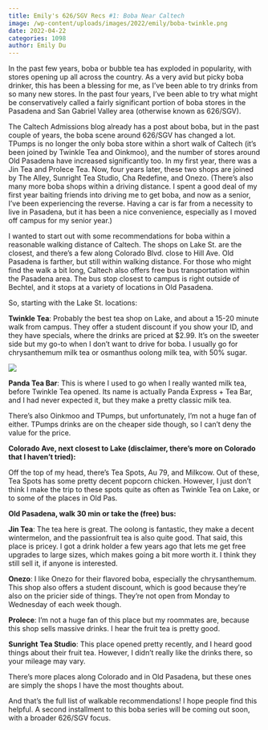 ```yaml
---
title: Emily's 626/SGV Recs #1: Boba Near Caltech
image: /wp-content/uploads/images/2022/emily/boba-twinkle.png
date: 2022-04-22
categories: 1098
author: Emily Du
---
```

In the past few years, boba or bubble tea has exploded in popularity, with stores opening up all across the country. As a very avid but picky boba drinker, this has been a blessing for me, as I’ve been able to try drinks from so many new stores. In the past four years, I’ve been able to try what might be conservatively called a fairly significant portion of boba stores in the Pasadena and San Gabriel Valley area (otherwise known as 626/SGV).

The Caltech Admissions blog already has a post about boba, but in the past couple of years, the boba scene around 626/SGV has changed a lot. TPumps is no longer the only boba store within a short walk of Caltech (it’s been joined by Twinkle Tea and Oinkmoo), and the number of stores around Old Pasadena have increased significantly too. In my first year, there was a Jin Tea and Prolece Tea. Now, four years later, these two shops are joined by The Alley, Sunright Tea Studio, Cha Redefine, and Onezo. (There’s also many more boba shops within a driving distance. I spent a good deal of my first year baiting friends into driving me to get boba, and now as a senior, I’ve been experiencing the reverse. Having a car is far from a necessity to live in Pasadena, but it has been a nice convenience, especially as I moved off campus for my senior year.)

I wanted to start out with some recommendations for boba within a reasonable walking distance of Caltech. The shops on Lake St. are the closest, and there’s a few along Colorado Blvd. close to Hill Ave. Old Pasadena is farther, but still within walking distance. For those who might find the walk a bit long, Caltech also offers free bus transportation within the Pasadena area. The bus stop closest to campus is right outside of Bechtel, and it stops at a variety of locations in Old Pasadena.

So, starting with the Lake St. locations:

**Twinkle Tea**: Probably the best tea shop on Lake, and about a 15-20 minute walk from campus. They offer a student discount if you show your ID, and they have specials, where the drinks are priced at $2.99. It’s on the sweeter side but my go-to when I don’t want to drive for boba. I usually go for chrysanthemum milk tea or osmanthus oolong milk tea, with 50% sugar.

  
![](/images/2022/emily/boba-twinkle.png)

**Panda Tea Bar**: This is where I used to go when I really wanted milk tea, before Twinkle Tea opened. Its name is actually Panda Express + Tea Bar, and I had never expected it, but they make a pretty classic milk tea.

There’s also Oinkmoo and TPumps, but unfortunately, I’m not a huge fan of either. TPumps drinks are on the cheaper side though, so I can’t deny the value for the price.

**Colorado Ave, next closest to Lake (disclaimer, there’s more on Colorado that I haven’t tried):**

Off the top of my head, there’s Tea Spots, Au 79, and Milkcow. Out of these, Tea Spots has some pretty decent popcorn chicken. However, I just don’t think I make the trip to these spots quite as often as Twinkle Tea on Lake, or to some of the places in Old Pas.

**Old Pasadena, walk 30 min or take the (free) bus:**

**Jin Tea**: The tea here is great. The oolong is fantastic, they make a decent wintermelon, and the passionfruit tea is also quite good. That said, this place is pricey. I got a drink holder a few years ago that lets me get free upgrades to large sizes, which makes going a bit more worth it. I think they still sell it, if anyone is interested.

**Onezo**: I like Onezo for their flavored boba, especially the chrysanthemum. This shop also offers a student discount, which is good because they’re also on the pricier side of things. They’re not open from Monday to Wednesday of each week though.

**Prolece**: I’m not a huge fan of this place but my roommates are, because this shop sells massive drinks. I hear the fruit tea is pretty good.

**Sunright** **Tea Studio**: This place opened pretty recently, and I heard good things about their fruit tea. However, I didn’t really like the drinks there, so your mileage may vary.

There’s more places along Colorado and in Old Pasadena, but these ones are simply the shops I have the most thoughts about.

And that’s the full list of walkable recommendations! I hope people find this helpful. A second installment to this boba series will be coming out soon, with a broader 626/SGV focus.